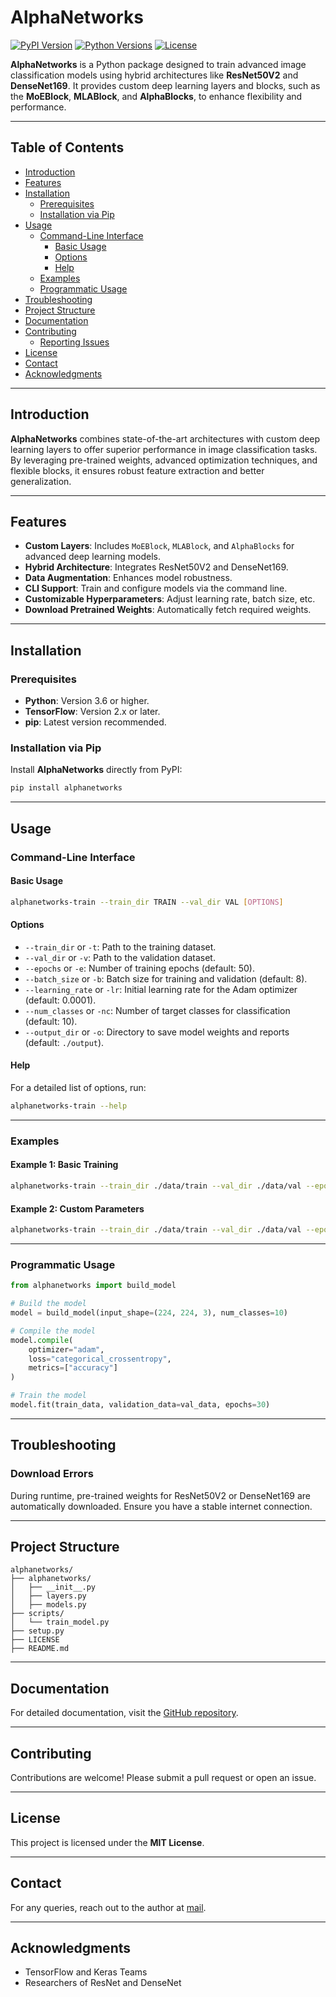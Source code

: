 
# AlphaNetworks

[![PyPI Version](https://img.shields.io/pypi/v/alphanetworks.svg)](https://pypi.org/project/alphanetworks/)
[![Python Versions](https://img.shields.io/pypi/pyversions/alphanetworks.svg)](https://pypi.org/project/alphanetworks/)
[![License](https://img.shields.io/pypi/l/alphanetworks.svg)](https://github.com/alphanetworks/alphanet/blob/main/LICENSE)

**AlphaNetworks** is a Python package designed to train advanced image classification models using hybrid architectures like **ResNet50V2** and **DenseNet169**. It provides custom deep learning layers and blocks, such as the **MoEBlock**, **MLABlock**, and **AlphaBlocks**, to enhance flexibility and performance.

---

## Table of Contents

- [Introduction](#introduction)
- [Features](#features)
- [Installation](#installation)
  - [Prerequisites](#prerequisites)
  - [Installation via Pip](#installation-via-pip)
- [Usage](#usage)
  - [Command-Line Interface](#command-line-interface)
    - [Basic Usage](#basic-usage)
    - [Options](#options)
    - [Help](#help)
  - [Examples](#examples)
  - [Programmatic Usage](#programmatic-usage)
- [Troubleshooting](#troubleshooting)
- [Project Structure](#project-structure)
- [Documentation](#documentation)
- [Contributing](#contributing)
  - [Reporting Issues](#reporting-issues)
- [License](#license)
- [Contact](#contact)
- [Acknowledgments](#acknowledgments)

---

## Introduction

**AlphaNetworks** combines state-of-the-art architectures with custom deep learning layers to offer superior performance in image classification tasks. By leveraging pre-trained weights, advanced optimization techniques, and flexible blocks, it ensures robust feature extraction and better generalization.

---

## Features

- **Custom Layers**: Includes `MoEBlock`, `MLABlock`, and `AlphaBlocks` for advanced deep learning models.
- **Hybrid Architecture**: Integrates ResNet50V2 and DenseNet169.
- **Data Augmentation**: Enhances model robustness.
- **CLI Support**: Train and configure models via the command line.
- **Customizable Hyperparameters**: Adjust learning rate, batch size, etc.
- **Download Pretrained Weights**: Automatically fetch required weights.

---

## Installation

### Prerequisites

- **Python**: Version 3.6 or higher.
- **TensorFlow**: Version 2.x or later.
- **pip**: Latest version recommended.

### Installation via Pip

Install **AlphaNetworks** directly from PyPI:

```bash
pip install alphanetworks
```

---

## Usage

### Command-Line Interface

#### Basic Usage

```bash
alphanetworks-train --train_dir TRAIN --val_dir VAL [OPTIONS]
```

#### Options

- `--train_dir` or `-t`: Path to the training dataset.
- `--val_dir` or `-v`: Path to the validation dataset.
- `--epochs` or `-e`: Number of training epochs (default: 50).
- `--batch_size` or `-b`: Batch size for training and validation (default: 8).
- `--learning_rate` or `-lr`: Initial learning rate for the Adam optimizer (default: 0.0001).
- `--num_classes` or `-nc`: Number of target classes for classification (default: 10).
- `--output_dir` or `-o`: Directory to save model weights and reports (default: `./output`).

#### Help

For a detailed list of options, run:

```bash
alphanetworks-train --help
```

---

### Examples

#### Example 1: Basic Training

```bash
alphanetworks-train --train_dir ./data/train --val_dir ./data/val --epochs 20
```

#### Example 2: Custom Parameters

```bash
alphanetworks-train --train_dir ./data/train --val_dir ./data/val --epochs 50   --batch_size 16 --learning_rate 0.0005 --num_classes 20 --output_dir ./models
```

---

### Programmatic Usage

```python
from alphanetworks import build_model

# Build the model
model = build_model(input_shape=(224, 224, 3), num_classes=10)

# Compile the model
model.compile(
    optimizer="adam",
    loss="categorical_crossentropy",
    metrics=["accuracy"]
)

# Train the model
model.fit(train_data, validation_data=val_data, epochs=30)
```

---

## Troubleshooting

### Download Errors

During runtime, pre-trained weights for ResNet50V2 or DenseNet169 are automatically downloaded. Ensure you have a stable internet connection.

---

## Project Structure

```
alphanetworks/
├── alphanetworks/
│   ├── __init__.py
│   ├── layers.py
│   ├── models.py
├── scripts/
│   └── train_model.py
├── setup.py
├── LICENSE
├── README.md
```

---

## Documentation

For detailed documentation, visit the [GitHub repository](https://github.com/alphanetworks/alphanet).

---

## Contributing

Contributions are welcome! Please submit a pull request or open an issue.

---

## License

This project is licensed under the **MIT License**.

---

## Contact

For any queries, reach out to the author at [mail](mailto:ihteshamjahangir21@gmail.com).

---

## Acknowledgments

- TensorFlow and Keras Teams
- Researchers of ResNet and DenseNet
